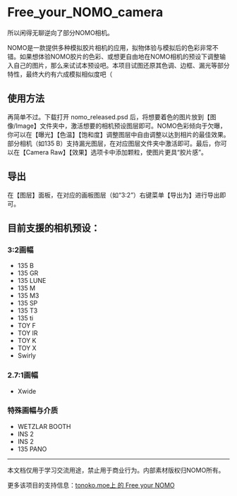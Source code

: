 # Free_your_NOMO_camera

所以闲得无聊逆向了部分NOMO相机。

NOMO是一款提供多种模拟胶片相机的应用，拟物体验与模拟后的色彩非常不错。如果想体验NOMO胶片的色彩、或想更自由地在NOMO相机的预设下调整输入自己的图片，那么来试试本预设吧。本项目试图还原其色调、边框、漏光等部分特性，最终大约有六成模拟相似度吧（

## 使用方法
再简单不过。下载打开 nomo_released.psd 后，将想要着色的图片放到【图像/Image】文件夹中，激活想要的相机预设图层即可。NOMO色彩倾向于欠曝，你可以在【曝光】【色温】【饱和度】调整图层中自由调整以达到相片的最佳效果。部分相机（如135 B）支持漏光图层，在对应图层文件夹中激活即可。最后，你可以在【Camera Raw】【效果】选项卡中添加颗粒，使图片更具“胶片感”。

## 导出
在【图层】面板，在对应的画板图层（如“3:2”）右键菜单【导出为】进行导出即可。


## 目前支援的相机预设：
### 3:2画幅
* 135 B
* 135 GR
* 135 LUNE
* 135 M
* 135 M3
* 135 SP
* 135 T3
* 135 ti
* TOY F
* TOY IR
* TOY K
* TOY X
* Swirly

### 2.7:1画幅
* Xwide

### 特殊画幅与介质
* WETZLAR BOOTH
* INS 2
* INS 2
* 135 PANO

----
本文档仅用于学习交流用途，禁止用于商业行为。内部素材版权归NOMO所有。

更多该项目的支持信息：[tonoko.moe上 的 Free your NOMO](http://tonoko.moe/blog/2019/05/26/free-your-nomo/)

